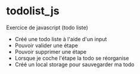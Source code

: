 # todolist_js

Exercice de javascript (todo liste) 
- Créé une todo liste à l'aide d'un input 
- Pouvoir valider une étape
- Pouvoir supprimer une étape
- Lorsque je coche l'étape la todo se réorganise
- Créé un local storage pour sauvegarder ma todo 
